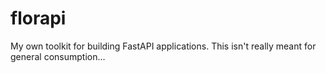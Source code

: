 # florapi

My own toolkit for building FastAPI applications. This isn't really meant for general
consumption...
